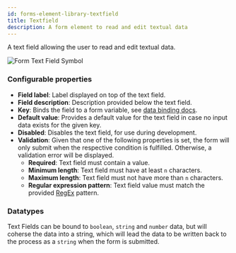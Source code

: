 ```yaml
---
id: forms-element-library-textfield
title: Textfield
description: A form element to read and edit textual data
---
```


A text field allowing the user to read and edit textual data.

![Form Text Field Symbol](/img/form-icons/form-textField.svg)

### Configurable properties

- **Field label**: Label displayed on top of the text field.
- **Field description**: Description provided below the text field.
- **Key**: Binds the field to a form variable, see [data binding docs](../configuration/forms-config-data-binding.md).
- **Default value**: Provides a default value for the text field in case no input data exists for the given key.
- **Disabled**: Disables the text field, for use during development.
- **Validation**: Given that one of the following properties is set, the form will only submit when the respective condition is fulfilled. Otherwise, a validation error will be displayed.
  - **Required**: Text field must contain a value.
  - **Minimum length**: Text field must have at least `n` characters.
  - **Maximum length**: Text field must not have more than `n` characters.
  - **Regular expression pattern**: Text field value must match the provided [RegEx](https://developer.mozilla.org/en-US/docs/Web/JavaScript/Guide/Regular_Expressions/Cheatsheet) pattern.

### Datatypes

Text Fields can be bound to `boolean`, `string` and `number` data, but will coherse the data into a string, which will lead the data to be written back to the process as a `string` when the form is submitted.
